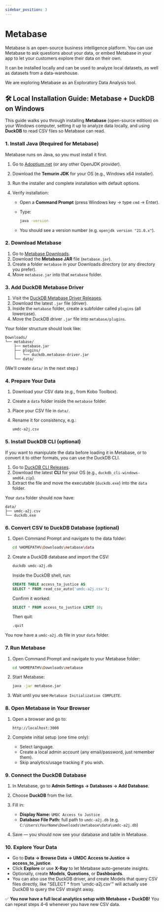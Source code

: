 ```yaml
---
sidebar_position: 3
---
```


# Metabase

Metabase is an open-source business intelligence platform. You can use Metabase to ask questions about your data, or embed Metabase in your app to let your customers explore their data on their own.

It can be installed locally and can be used to analyze local datasets, as well as datasets from a data-warehouse.

We are exploring Metabase as an Exploratory Data Analysis tool.

## 🛠️ Local Installation Guide: Metabase + DuckDB on Windows

This guide walks you through installing **Metabase** (open-source edition) on your Windows computer, setting it up to analyze data locally, and using **DuckDB** to read CSV files so Metabase can read.

### 1. Install Java (Required for Metabase)

Metabase runs on Java, so you must install it first.

1. Go to [Adoptium.net](https://adoptium.net/temurin/releases/) (or any other OpenJDK provider).
2. Download the **Temurin JDK** for your OS (e.g., Windows x64 installer).
3. Run the installer and complete installation with default options.
4. Verify installation:

   * Open a **Command Prompt** (press Windows key → type `cmd` → Enter).
   * Type:

     ```sh
     java -version
     ```
   * You should see a version number (e.g. `openjdk version "21.0.x"`).

### 2. Download Metabase

1. Go to [Metabase Downloads](https://www.metabase.com/start/oss).
2. Download the **Metabase JAR** file (`metabase.jar`).
3. Create a folder `metabase` in your Downloads directory (or any directory you prefer).
4. Move `metabase.jar` into that `metabase` folder.

### 3. Add DuckDB Metabase Driver

1. Visit the [DuckDB Metabase Driver Releases](https://github.com/dacort/metabase-duckdb-driver/releases).
2. Download the latest `.jar` file (driver).
3. Inside the `metabase` folder, create a subfolder called `plugins` (all lowercase).
4. Move the DuckDB driver `.jar` file into `metabase/plugins`.

Your folder structure should look like:

```
Downloads/
└── metabase/
    ├── metabase.jar
    ├── plugins/
    │   └── duckdb.metabase-driver.jar
    └── data/
```

(We'll create `data/` in the next step.)

### 4. Prepare Your Data

1. Download your CSV data (e.g., from Kobo Toolbox).
2. Create a `data` folder inside the `metabase` folder.
3. Place your CSV file in `data/`.
4. Rename it for consistency, e.g.:

   ```
   umdc-a2j.csv
   ```

### 5. Install DuckDB CLI (optional)

If you want to manipulate the data before loading it in Metabase, or to convert it to other formats, you can use the DuckDB CLI.

1. Go to [DuckDB CLI Releases](https://duckdb.org/docs/installation/).
2. Download the latest **CLI** for your OS (e.g., `duckdb_cli-windows-amd64.zip`).
3. Extract the file and move the executable (`duckdb.exe`) into the `data` folder.

Your `data` folder should now have:

```
data/
├── umdc-a2j.csv
└── duckdb.exe
```

### 6. Convert CSV to DuckDB Database (optional)

1. Open Command Prompt and navigate to the data folder:

   ```sh
   cd %HOMEPATH%\Downloads\metabase\data
   ```
2. Create a DuckDB database and import the CSV:

   ```sh
   duckdb umdc-a2j.db
   ```

   Inside the DuckDB shell, run:

   ```sql
   CREATE TABLE access_to_justice AS
   SELECT * FROM read_csv_auto('umdc-a2j.csv');
   ```

   Confirm it worked:

   ```sql
   SELECT * FROM access_to_justice LIMIT 10;
   ```

   Then quit:

   ```sql
   .quit
   ```

You now have a `umdc-a2j.db` file in your `data` folder.

### 7. Run Metabase

1. Open Command Prompt and navigate to your Metabase folder:

   ```sh
   cd %HOMEPATH%\Downloads\metabase
   ```
2. Start Metabase:

   ```sh
   java -jar metabase.jar
   ```
3. Wait until you see `Metabase Initialization COMPLETE`.

### 8. Open Metabase in Your Browser

1. Open a browser and go to:

   ```
   http://localhost:3000
   ```
2. Complete initial setup (one time only):

   * Select language.
   * Create a local admin account (any email/password, just remember them).
   * Skip analytics/usage tracking if you wish.

### 9. Connect the DuckDB Database

1. In Metabase, go to **Admin Settings → Databases → Add Database**.
2. Choose **DuckDB** from the list.
3. Fill in:

   * **Display Name:** `UMDC Access to Justice`
   * **Database File Path:** full path to `umdc-a2j.db`
     (e.g. `C:\Users\YourName\Downloads\metabase\data\umdc-a2j.db`)
4. Save — you should now see your database and table in Metabase.

### 10. Explore Your Data

* Go to **Data → Browse Data → UMDC Access to Justice → access\_to\_justice**.
* Click **Explore** or use **X-Ray** to let Metabase auto-generate insights.
* Optionally, create **Models**, **Questions**, or **Dashboards**.
* You can also use the DuckDB driver, and create Models that query CSV files directly, like "SELECT * from 'umdc-a2j.csv'" will actually use DuckDB to query the CSV straight away.

✅ **You now have a full local analytics setup with Metabase + DuckDB!**
You can repeat steps 4–6 whenever you have new CSV data.
